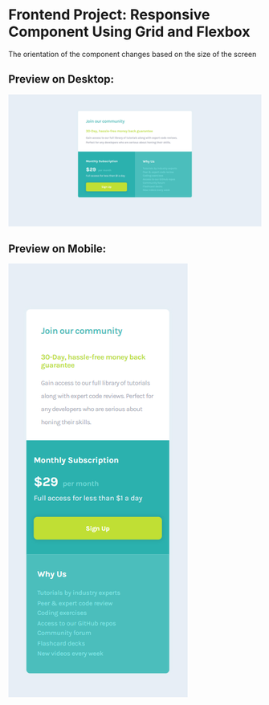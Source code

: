 # Frontend Project: Responsive Component Using Grid and Flexbox
The orientation of the component changes based on the size of the screen

## Preview on Desktop:
![Desktop Preview of Website](/Preview/desktop.png)
## Preview on Mobile:
![Mobile Preview of Website](/Preview/mobile.png)
